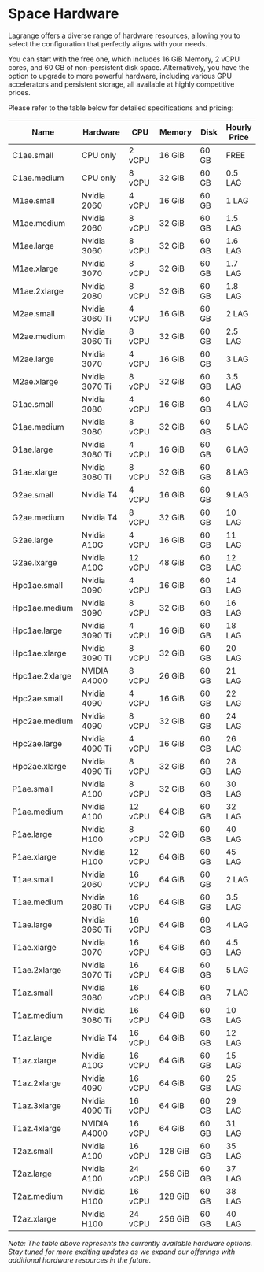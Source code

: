 # Space Hardware

Lagrange offers a diverse range of hardware resources, allowing you to select the configuration that perfectly aligns with your needs.

You can start with the free one, which includes 16 GiB Memory, 2 vCPU cores, and 60 GB of non-persistent disk space. Alternatively, you have the option to upgrade to more powerful hardware, including various GPU accelerators and persistent storage, all available at highly competitive prices.&#x20;

Please refer to the table below for detailed specifications and pricing:

<table><thead><tr><th width="153">Name</th><th width="145">Hardware</th><th width="102">CPU</th><th width="99">Memory</th><th width="87">Disk</th><th>Hourly Price</th></tr></thead><tbody><tr><td>C1ae.small     </td><td>CPU only</td><td>2 vCPU</td><td>16 GiB</td><td>60 GB</td><td>FREE</td></tr><tr><td>C1ae.medium    </td><td>CPU only</td><td>8 vCPU</td><td>32 GiB</td><td>60 GB</td><td>0.5 LAG</td></tr><tr><td>M1ae.small     </td><td>Nvidia 2060</td><td>4 vCPU</td><td>16 GiB</td><td>60 GB</td><td>1 LAG</td></tr><tr><td>M1ae.medium    </td><td>Nvidia 2060</td><td>8 vCPU</td><td>32 GiB</td><td>60 GB</td><td>1.5 LAG</td></tr><tr><td>M1ae.large</td><td>Nvidia 3060</td><td>8 vCPU</td><td>32 GiB</td><td>60 GB</td><td>1.6 LAG</td></tr><tr><td>M1ae.xlarge</td><td>Nvidia 3070</td><td>8 vCPU</td><td>32 GiB</td><td>60 GB</td><td>1.7 LAG</td></tr><tr><td>M1ae.2xlarge</td><td>Nvidia 2080</td><td>8 vCPU</td><td>32 GiB</td><td>60 GB</td><td>1.8 LAG</td></tr><tr><td>M2ae.small     </td><td>Nvidia 3060 Ti</td><td>4 vCPU</td><td>16 GiB</td><td>60 GB</td><td>2 LAG</td></tr><tr><td>M2ae.medium    </td><td>Nvidia 3060 Ti</td><td>8 vCPU</td><td>32 GiB</td><td>60 GB</td><td>2.5 LAG</td></tr><tr><td>M2ae.large </td><td>Nvidia 3070</td><td>4 vCPU</td><td>16 GiB</td><td>60 GB</td><td>3 LAG</td></tr><tr><td>M2ae.xlarge    </td><td>Nvidia 3070 Ti</td><td>8 vCPU</td><td>32 GiB</td><td>60 GB</td><td>3.5 LAG</td></tr><tr><td>G1ae.small     </td><td>Nvidia 3080</td><td>4 vCPU</td><td>16 GiB</td><td>60 GB</td><td>4 LAG</td></tr><tr><td>G1ae.medium    </td><td>Nvidia 3080</td><td>8 vCPU</td><td>32 GiB</td><td>60 GB</td><td>5 LAG</td></tr><tr><td>G1ae.large     </td><td>Nvidia 3080 Ti</td><td>4 vCPU</td><td>16 GiB</td><td>60 GB</td><td>6 LAG</td></tr><tr><td>G1ae.xlarge    </td><td>Nvidia 3080 Ti</td><td>8 vCPU</td><td>32 GiB</td><td>60 GB</td><td>8 LAG</td></tr><tr><td>G2ae.small     </td><td>Nvidia T4</td><td>4 vCPU</td><td>16 GiB</td><td>60 GB</td><td>9 LAG</td></tr><tr><td>G2ae.medium    </td><td>Nvidia T4</td><td>8 vCPU</td><td>32 GiB</td><td>60 GB</td><td>10 LAG</td></tr><tr><td>G2ae.large     </td><td>Nvidia A10G</td><td>4 vCPU</td><td>16 GiB</td><td>60 GB</td><td>11 LAG</td></tr><tr><td>G2ae.lxarge    </td><td>Nvidia A10G</td><td>12 vCPU</td><td>48 GiB</td><td>60 GB</td><td>12 LAG</td></tr><tr><td>Hpc1ae.small   </td><td>Nvidia 3090</td><td>4 vCPU</td><td>16 GiB</td><td>60 GB</td><td>14 LAG</td></tr><tr><td>Hpc1ae.medium  </td><td>Nvidia 3090</td><td>8 vCPU</td><td>32 GiB</td><td>60 GB</td><td>16 LAG</td></tr><tr><td>Hpc1ae.large   </td><td>Nvidia 3090 Ti</td><td>4 vCPU</td><td>16 GiB</td><td>60 GB</td><td>18 LAG</td></tr><tr><td>Hpc1ae.xlarge  </td><td>Nvidia 3090 Ti</td><td>8 vCPU</td><td>32 GiB</td><td>60 GB</td><td>20 LAG</td></tr><tr><td>Hpc1ae.2xlarge </td><td>NVIDIA A4000 </td><td>8 vCPU</td><td>26 GiB</td><td>60 GB</td><td>21 LAG</td></tr><tr><td>Hpc2ae.small   </td><td>Nvidia 4090</td><td>4 vCPU</td><td>16 GiB</td><td>60 GB</td><td>22 LAG</td></tr><tr><td>Hpc2ae.medium  </td><td>Nvidia 4090</td><td>8 vCPU</td><td>32 GiB</td><td>60 GB</td><td>24 LAG</td></tr><tr><td>Hpc2ae.large   </td><td>Nvidia 4090 Ti</td><td>4 vCPU</td><td>16 GiB</td><td>60 GB</td><td>26 LAG</td></tr><tr><td>Hpc2ae.xlarge  </td><td>Nvidia 4090 Ti</td><td>8 vCPU</td><td>32 GiB</td><td>60 GB</td><td>28 LAG</td></tr><tr><td>P1ae.small     </td><td>Nvidia A100</td><td>8 vCPU</td><td>32 GiB</td><td>60 GB</td><td>30 LAG</td></tr><tr><td>P1ae.medium    </td><td>Nvidia A100</td><td>12 vCPU</td><td>64 GiB</td><td>60 GB</td><td>32 LAG</td></tr><tr><td>P1ae.large     </td><td>Nvidia H100</td><td>8 vCPU</td><td>32 GiB</td><td>60 GB</td><td>40 LAG</td></tr><tr><td>P1ae.xlarge    </td><td>Nvidia H100</td><td>12 vCPU</td><td>64 GiB</td><td>60 GB</td><td>45 LAG</td></tr><tr><td>T1ae.small</td><td>Nvidia 2060</td><td>16 vCPU</td><td>64 GiB</td><td>60 GB</td><td>2 LAG</td></tr><tr><td>T1ae.medium</td><td>Nvidia 2080 Ti</td><td>16 vCPU</td><td>64 GiB</td><td>60 GB</td><td>3.5 LAG</td></tr><tr><td>T1ae.large</td><td>Nvidia 3060 Ti</td><td>16 vCPU</td><td>64 GiB</td><td>60 GB</td><td>4 LAG</td></tr><tr><td>T1ae.xlarge</td><td>Nvidia 3070</td><td>16 vCPU</td><td>64 GiB</td><td>60 GB</td><td>4.5 LAG</td></tr><tr><td>T1ae.2xlarge</td><td>Nvidia 3070 Ti</td><td>16 vCPU</td><td>64 GiB</td><td>60 GB</td><td>5 LAG</td></tr><tr><td>T1az.small</td><td>Nvidia 3080</td><td>16 vCPU</td><td>64 GiB</td><td>60 GB</td><td>7 LAG</td></tr><tr><td>T1az.medium</td><td>Nvidia 3080 Ti</td><td>16 vCPU</td><td>64 GiB</td><td>60 GB</td><td>10 LAG</td></tr><tr><td>T1az.large</td><td>Nvidia T4</td><td>16 vCPU</td><td>64 GiB</td><td>60 GB</td><td>12 LAG</td></tr><tr><td>T1az.xlarge</td><td>Nvidia A10G</td><td>16 vCPU</td><td>64 GiB</td><td>60 GB</td><td>15 LAG</td></tr><tr><td>T1az.2xlarge</td><td>Nvidia 4090</td><td>16 vCPU</td><td>64 GiB</td><td>60 GB</td><td>25 LAG</td></tr><tr><td>T1az.3xlarge</td><td>Nvidia 4090 Ti</td><td>16 vCPU</td><td>64 GiB</td><td>60 GB</td><td>29 LAG</td></tr><tr><td>T1az.4xlarge</td><td>NVIDIA A4000</td><td>16 vCPU</td><td>64 GiB</td><td>60 GB</td><td>31 LAG</td></tr><tr><td>T2az.small</td><td>Nvidia A100</td><td>16 vCPU</td><td>128 GiB</td><td>60 GB</td><td>35 LAG</td></tr><tr><td>T2az.large</td><td>Nvidia A100</td><td>24 vCPU</td><td>256 GiB</td><td>60 GB</td><td>37 LAG</td></tr><tr><td>T2az.medium</td><td>Nvidia H100</td><td>16 vCPU</td><td>128 GiB</td><td>60 GB</td><td>38 LAG</td></tr><tr><td>T2az.xlarge</td><td>Nvidia H100</td><td>24 vCPU</td><td>256 GiB</td><td>60 GB</td><td>40 LAG</td></tr></tbody></table>

_Note: The table above represents the currently available hardware options. Stay tuned for more exciting updates as we expand our offerings with additional hardware resources in the future._

